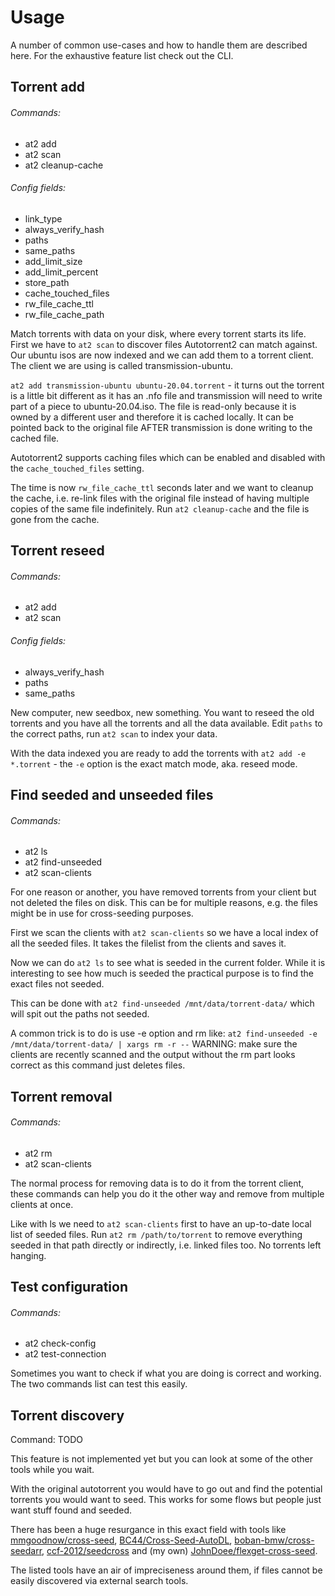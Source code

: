 # Usage

A number of common use-cases and how to handle them are described here. For the exhaustive feature list check out the CLI.

## Torrent add

###### Commands:
- at2 add
- at2 scan
- at2 cleanup-cache

###### Config fields:
- link_type
- always_verify_hash
- paths
- same_paths
- add_limit_size
- add_limit_percent
- store_path
- cache_touched_files
- rw_file_cache_ttl
- rw_file_cache_path

Match torrents with data on your disk, where every torrent starts its life. First we have to `at2 scan` to discover files Autotorrent2 can match against.
Our ubuntu isos are now indexed and we can add them to a torrent client. The client we are using is called transmission-ubuntu.

`at2 add transmission-ubuntu ubuntu-20.04.torrent` - it turns out the torrent is a little bit different as it has an .nfo file and transmission will need to write part of a piece to ubuntu-20.04.iso.
The file is read-only because it is owned by a different user and therefore it is cached locally. It can be pointed back to the original file AFTER transmission is done writing to the cached file.

Autotorrent2 supports caching files which can be enabled and disabled with the `cache_touched_files` setting.

The time is now `rw_file_cache_ttl` seconds later and we want to cleanup the cache, i.e. re-link files with the original file instead of having multiple copies of the same file indefinitely. Run `at2 cleanup-cache` and the file is gone from the cache.

## Torrent reseed

###### Commands:
- at2 add
- at2 scan

###### Config fields:
- always_verify_hash
- paths
- same_paths

New computer, new seedbox, new something. You want to reseed the old torrents and you have all the torrents and all the data available. Edit `paths` to the correct paths, run `at2 scan` to index your data.

With the data indexed you are ready to add the torrents with `at2 add -e *.torrent` - the `-e` option is the exact match mode, aka. reseed mode.

## Find seeded and unseeded files

###### Commands:
- at2 ls
- at2 find-unseeded
- at2 scan-clients

For one reason or another, you have removed torrents from your client but not deleted the files on disk. This can be for multiple reasons, e.g. the files might be in use for cross-seeding purposes.

First we scan the clients with `at2 scan-clients` so we have a local index of all the seeded files. It takes the filelist from the clients and saves it.

Now we can do `at2 ls` to see what is seeded in the current folder. While it is interesting to see how much is seeded the practical purpose is to find the exact files not seeded.

This can be done with `at2 find-unseeded /mnt/data/torrent-data/` which will spit out the paths not seeded.

A common trick is to do is use -e option and rm like: `at2 find-unseeded -e /mnt/data/torrent-data/ | xargs rm -r --` WARNING: make sure the clients are recently scanned and the output without the rm part looks correct as this command just deletes files.


## Torrent removal

###### Commands:
- at2 rm
- at2 scan-clients

The normal process for removing data is to do it from the torrent client, these commands can help you do it the other way and remove from multiple clients at once.

Like with ls we need to `at2 scan-clients` first to have an up-to-date local list of seeded files. Run `at2 rm /path/to/torrent` to remove everything seeded in that path directly or indirectly, i.e. linked files too. No torrents left hanging.

## Test configuration

###### Commands:
- at2 check-config
- at2 test-connection

Sometimes you want to check if what you are doing is correct and working.
The two commands list can test this easily.

## Torrent discovery

Command: TODO

This feature is not implemented yet but you can look at some of the other tools while you wait.

With the original autotorrent you would have to go out and find the potential torrents you would want to seed. This works for some flows but people just want stuff found and seeded.

There has been a huge resurgance in this exact field with tools like [mmgoodnow/cross-seed](https://github.com/mmgoodnow/cross-seed), [BC44/Cross-Seed-AutoDL](https://github.com/BC44/Cross-Seed-AutoDL), [boban-bmw/cross-seedarr](https://github.com/boban-bmw/cross-seedarr), [ccf-2012/seedcross](https://github.com/ccf-2012/seedcross) and (my own) [JohnDoee/flexget-cross-seed](https://github.com/JohnDoee/flexget-cross-seed).

The listed tools have an air of impreciseness around them, if files cannot be easily discovered via external search tools.